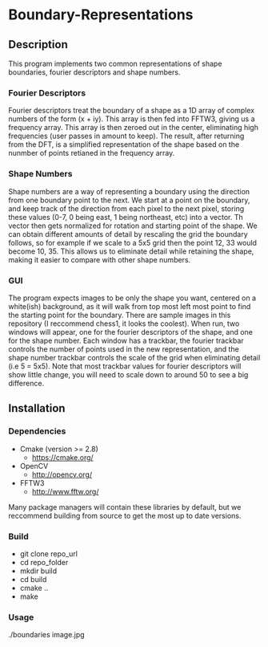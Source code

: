 # Boundary-Representations

## Description
This program implements two common representations of shape boundaries, fourier descriptors and shape numbers.

### Fourier Descriptors
Fourier descriptors treat the boundary of a shape as a 1D array of complex numbers of the form (x + iy). 
This array is then fed into FFTW3, giving us a frequency array. This array is then zeroed out in the center, 
eliminating high frequencies (user passes in amount to keep). The result, after returning from the DFT, is a 
simplified representation of the shape based on the nunmber of points retianed in the frequency array.

### Shape Numbers
Shape numbers are a way of representing a boundary using the direction from one boundary point to the next. 
We start at a point on the boundary, and keep track of the direction from each pixel to the next pixel, 
storing these values (0-7, 0 being east, 1 being northeast, etc) into a vector. Th vector then gets normalized for
rotation and starting point of the shape. We can obtain different amounts of detail by rescaling the grid the boundary follows,
so for example if we scale to a 5x5 grid then the point 12, 33 would become 10, 35. This allows us to eliminate detail while 
retaining the shape, making it easier to compare with other shape numbers.

### GUI
The program expects images to be only the shape you want, centered on a white(ish) background, as it will walk from 
top most left most point to find the starting point for the boundary. There are sample images in this repository 
(I reccommend chess1, it looks the coolest). When run, two windows will appear, one for the fourier descriptors 
of the shape, and one for the shape number. Each window has a trackbar, the fourier trackbar controls the number 
of points used in the new representation, and the shape number trackbar controls the scale of the grid when 
eliminating detail (i.e 5 = 5x5). Note that most trackbar values for fourier descriptors will show little change,
you will need to scale down to around 50 to see a big difference.

## Installation

### Dependencies
- Cmake (version >= 2.8)
  - https://cmake.org/
- OpenCV
  - http://opencv.org/
- FFTW3
  - http://www.fftw.org/

Many package managers will contain these libraries by default, but we reccommend building from source to get the most 
up to date versions. 

### Build
- git clone repo_url
- cd repo_folder
- mkdir build
- cd build
- cmake ..
- make

### Usage
./boundaries image.jpg

